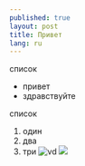 ```yaml
---
published: true
layout: post
title: Привет
lang: ru
---
```


список

- привет
- здравствуйте

список

1. один
2. два
3. три
![vd](/assets/img6919.jpg)
![](/assets/img6919.jpg)